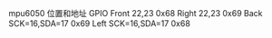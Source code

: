 mpu6050  位置和地址
            GPIO
Front       22,23                0x68
Right       22,23                0x69
Back        SCK=16,SDA=17        0x69
Left        SCK=16,SDA=17        0x68

